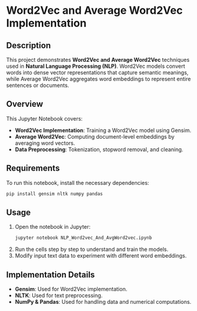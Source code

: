 # Word2Vec and Average Word2Vec Implementation

## Description
This project demonstrates **Word2Vec and Average Word2Vec** techniques used in **Natural Language Processing (NLP)**. Word2Vec models convert words into dense vector representations that capture semantic meanings, while Average Word2Vec aggregates word embeddings to represent entire sentences or documents.

## Overview
This Jupyter Notebook covers:
- **Word2Vec Implementation**: Training a Word2Vec model using Gensim.
- **Average Word2Vec**: Computing document-level embeddings by averaging word vectors.
- **Data Preprocessing**: Tokenization, stopword removal, and cleaning.

## Requirements
To run this notebook, install the necessary dependencies:
```bash
pip install gensim nltk numpy pandas
```

## Usage
1. Open the notebook in Jupyter:
   ```bash
   jupyter notebook NLP_Word2vec_And_AvgWord2vec.ipynb
   ```
2. Run the cells step by step to understand and train the models.
3. Modify input text data to experiment with different word embeddings.

## Implementation Details
- **Gensim**: Used for Word2Vec implementation.
- **NLTK**: Used for text preprocessing.
- **NumPy & Pandas**: Used for handling data and numerical computations.

